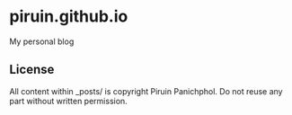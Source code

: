 # piruin.github.io
My personal blog

## License
All content within _posts/ is copyright Piruin Panichphol. Do not reuse any part without written permission.
